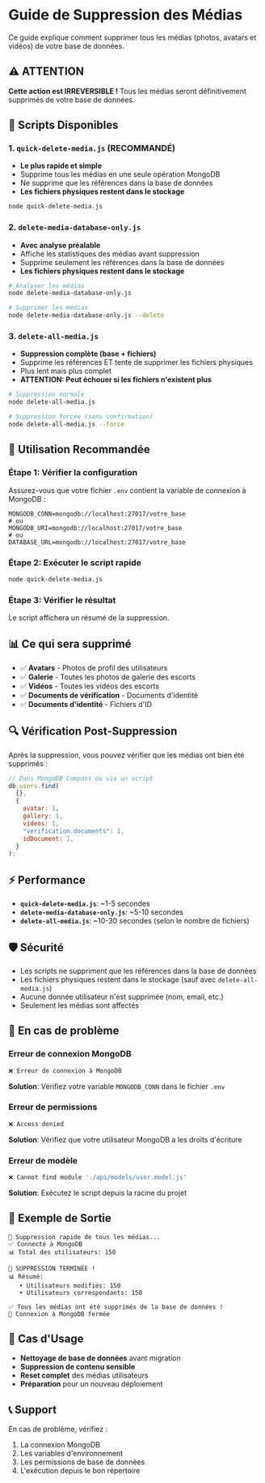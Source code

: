 # Guide de Suppression des Médias

Ce guide explique comment supprimer tous les médias (photos, avatars et vidéos) de votre base de données.

## ⚠️ ATTENTION

**Cette action est IRREVERSIBLE !** Tous les médias seront définitivement supprimés de votre base de données.

## 📁 Scripts Disponibles

### 1. `quick-delete-media.js` (RECOMMANDÉ)

- **Le plus rapide et simple**
- Supprime tous les médias en une seule opération MongoDB
- Ne supprime que les références dans la base de données
- **Les fichiers physiques restent dans le stockage**

```bash
node quick-delete-media.js
```

### 2. `delete-media-database-only.js`

- **Avec analyse préalable**
- Affiche les statistiques des médias avant suppression
- Supprime seulement les références dans la base de données
- **Les fichiers physiques restent dans le stockage**

```bash
# Analyser les médias
node delete-media-database-only.js

# Supprimer les médias
node delete-media-database-only.js --delete
```

### 3. `delete-all-media.js`

- **Suppression complète (base + fichiers)**
- Supprime les références ET tente de supprimer les fichiers physiques
- Plus lent mais plus complet
- **ATTENTION: Peut échouer si les fichiers n'existent plus**

```bash
# Suppression normale
node delete-all-media.js

# Suppression forcée (sans confirmation)
node delete-all-media.js --force
```

## 🚀 Utilisation Recommandée

### Étape 1: Vérifier la configuration

Assurez-vous que votre fichier `.env` contient la variable de connexion à MongoDB :

```env
MONGODB_CONN=mongodb://localhost:27017/votre_base
# ou
MONGODB_URI=mongodb://localhost:27017/votre_base
# ou
DATABASE_URL=mongodb://localhost:27017/votre_base
```

### Étape 2: Exécuter le script rapide

```bash
node quick-delete-media.js
```

### Étape 3: Vérifier le résultat

Le script affichera un résumé de la suppression.

## 📊 Ce qui sera supprimé

- ✅ **Avatars** - Photos de profil des utilisateurs
- ✅ **Galerie** - Toutes les photos de galerie des escorts
- ✅ **Vidéos** - Toutes les vidéos des escorts
- ✅ **Documents de vérification** - Documents d'identité
- ✅ **Documents d'identité** - Fichiers d'ID

## 🔍 Vérification Post-Suppression

Après la suppression, vous pouvez vérifier que les médias ont bien été supprimés :

```javascript
// Dans MongoDB Compass ou via un script
db.users.find(
  {},
  {
    avatar: 1,
    gallery: 1,
    videos: 1,
    "verification.documents": 1,
    idDocument: 1,
  }
);
```

## ⚡ Performance

- **`quick-delete-media.js`**: ~1-5 secondes
- **`delete-media-database-only.js`**: ~5-10 secondes
- **`delete-all-media.js`**: ~10-30 secondes (selon le nombre de fichiers)

## 🛡️ Sécurité

- Les scripts ne suppriment que les références dans la base de données
- Les fichiers physiques restent dans le stockage (sauf avec `delete-all-media.js`)
- Aucune donnée utilisateur n'est supprimée (nom, email, etc.)
- Seulement les médias sont affectés

## 🔧 En cas de problème

### Erreur de connexion MongoDB

```bash
❌ Erreur de connexion à MongoDB
```

**Solution**: Vérifiez votre variable `MONGODB_CONN` dans le fichier `.env`

### Erreur de permissions

```bash
❌ Access denied
```

**Solution**: Vérifiez que votre utilisateur MongoDB a les droits d'écriture

### Erreur de modèle

```bash
❌ Cannot find module './api/models/user.model.js'
```

**Solution**: Exécutez le script depuis la racine du projet

## 📝 Exemple de Sortie

```
🚀 Suppression rapide de tous les médias...
✅ Connecté à MongoDB
📊 Total des utilisateurs: 150

🎉 SUPPRESSION TERMINÉE !
📊 Résumé:
   • Utilisateurs modifiés: 150
   • Utilisateurs correspondants: 150

✅ Tous les médias ont été supprimés de la base de données !
🔌 Connexion à MongoDB fermée
```

## 🎯 Cas d'Usage

- **Nettoyage de base de données** avant migration
- **Suppression de contenu sensible**
- **Reset complet** des médias utilisateurs
- **Préparation** pour un nouveau déploiement

## 📞 Support

En cas de problème, vérifiez :

1. La connexion MongoDB
2. Les variables d'environnement
3. Les permissions de base de données
4. L'exécution depuis le bon répertoire
